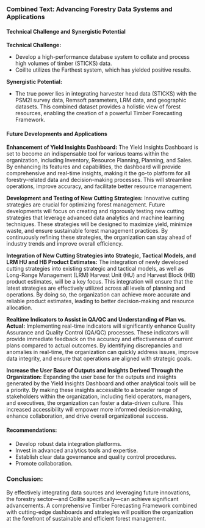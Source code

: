 ### Combined Text: Advancing Forestry Data Systems and Applications

#### **Technical Challenge and Synergistic Potential**

**Technical Challenge:**
- Develop a high-performance database system to collate and process high volumes of timber (STICKS) data.
- Coillte utilizes the Farthest system, which has yielded positive results.

**Synergistic Potential:**
- The true power lies in integrating harvester head data (STICKS) with the PSM2I survey data, Remsoft parameters, LRM data, and geographic datasets. This combined dataset provides a holistic view of forest resources, enabling the creation of a powerful Timber Forecasting Framework.

#### **Future Developments and Applications**

**Enhancement of Yield Insights Dashboard:**
The Yield Insights Dashboard is set to become an indispensable tool for various teams within the organization, including Inventory, Resource Planning, Planning, and Sales. By enhancing its features and capabilities, the dashboard will provide comprehensive and real-time insights, making it the go-to platform for all forestry-related data and decision-making processes. This will streamline operations, improve accuracy, and facilitate better resource management.

**Development and Testing of New Cutting Strategies:**
Innovative cutting strategies are crucial for optimizing forest management. Future developments will focus on creating and rigorously testing new cutting strategies that leverage advanced data analytics and machine learning techniques. These strategies will be designed to maximize yield, minimize waste, and ensure sustainable forest management practices. By continuously refining these strategies, the organization can stay ahead of industry trends and improve overall efficiency.

**Integration of New Cutting Strategies into Strategic, Tactical Models, and LRM HU and HB Product Estimates:**
The integration of newly developed cutting strategies into existing strategic and tactical models, as well as Long-Range Management (LRM) Harvest Unit (HU) and Harvest Block (HB) product estimates, will be a key focus. This integration will ensure that the latest strategies are effectively utilized across all levels of planning and operations. By doing so, the organization can achieve more accurate and reliable product estimates, leading to better decision-making and resource allocation.

**Realtime Indicators to Assist in QA/QC and Understanding of Plan vs. Actual:**
Implementing real-time indicators will significantly enhance Quality Assurance and Quality Control (QA/QC) processes. These indicators will provide immediate feedback on the accuracy and effectiveness of current plans compared to actual outcomes. By identifying discrepancies and anomalies in real-time, the organization can quickly address issues, improve data integrity, and ensure that operations are aligned with strategic goals.

**Increase the User Base of Outputs and Insights Derived Through the Organization:**
Expanding the user base for the outputs and insights generated by the Yield Insights Dashboard and other analytical tools will be a priority. By making these insights accessible to a broader range of stakeholders within the organization, including field operators, managers, and executives, the organization can foster a data-driven culture. This increased accessibility will empower more informed decision-making, enhance collaboration, and drive overall organizational success.

#### **Recommendations:**
- Develop robust data integration platforms.
- Invest in advanced analytics tools and expertise.
- Establish clear data governance and quality control procedures.
- Promote collaboration.

### **Conclusion:**
By effectively integrating data sources and leveraging future innovations, the forestry sector—and Coillte specifically—can achieve significant advancements. A comprehensive Timber Forecasting Framework combined with cutting-edge dashboards and strategies will position the organization at the forefront of sustainable and efficient forest management.
